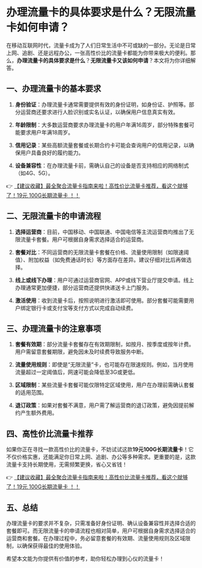 # 办理流量卡的具体要求是什么？无限流量卡如何申请？

在移动互联网时代，流量卡成为了人们日常生活中不可或缺的一部分。无论是日常上网、追剧、还是远程办公，一张高性价比的流量卡都能为你带来极大的便利。那么，**办理流量卡的具体要求是什么**？**无限流量卡又该如何申请**？本文将为你详细解答。

## 一、办理流量卡的基本要求

1. **身份验证**：办理流量卡通常需要提供有效的身份证明，如身份证、护照等。部分运营商还要求进行人脸识别或实名认证，以确保用户信息真实有效。
   
2. **年龄限制**：大多数运营商要求办理流量卡的用户年满16周岁，部分特殊套餐可能要求用户年满18周岁。

3. **信用记录**：某些高额流量套餐或长期合约卡可能会查询用户的信用记录，以确保用户具备良好的履约能力。

4. **设备兼容性**：在办理流量卡前，需确认自己的设备是否支持相应的网络制式（如4G、5G）。

👉 [【建议收藏】最全聚合流量卡指南来啦！高性价比流量卡推荐，看这个就够了！19元 100G长期流量卡 ！！](https://bit.ly/Liuliangka)

## 二、无限流量卡的申请流程

1. **选择运营商**：目前，中国移动、中国联通、中国电信等主流运营商均推出了无限流量卡套餐。用户可根据自身需求选择适合的运营商。

2. **套餐对比**：不同运营商的无限流量卡套餐在价格、流量使用限制（如限速阈值）、附加权益（如免费通话时长）等方面存在差异。建议仔细对比后再做选择。

3. **线上或线下办理**：用户可通过运营商官网、APP或线下营业厅提交申请。线上办理通常更加便捷，部分运营商还提供快递送卡上门服务。

4. **激活使用**：收到流量卡后，按照说明进行激活即可使用。部分套餐可能需要用户绑定银行卡或支付宝等支付方式以完成自动续费。

## 三、办理流量卡的注意事项

1. **套餐有效期**：部分流量卡套餐存在有效期限制，如按月、按季度或按年计费。用户需留意套餐期限，避免因未及时续费导致服务中断。

2. **流量使用规则**：即使是“无限流量”卡，也可能存在限速规则。例如，当月使用流量超过一定阈值后，网速可能会降低至3G或更低。

3. **区域限制**：某些流量卡套餐可能仅限特定区域使用，用户在办理前需确认套餐的适用范围。

4. **退订政策**：如果对套餐不满意，用户需了解运营商的退订政策，避免因提前解约产生额外费用。

## 四、高性价比流量卡推荐

如果你正在寻找一款高性价比的流量卡，不妨试试这款**19元100G长期流量卡**！它不仅价格实惠，还能满足你日常上网、追剧、办公等多种需求。更重要的是，这款流量卡支持长期使用，无需频繁更换，省心又省钱！

👉 [【建议收藏】最全聚合流量卡指南来啦！高性价比流量卡推荐，看这个就够了！19元 100G长期流量卡 ！！](https://bit.ly/Liuliangka)

## 五、总结

办理流量卡的要求并不复杂，只需准备好身份证明、确认设备兼容性并选择合适的套餐即可。而无限流量卡的申请流程也相对简单，用户可根据自身需求选择适合的运营商和套餐。在办理过程中，务必留意套餐的有效期、流量使用规则及区域限制，以确保获得最佳的使用体验。

希望本文能为你提供有价值的参考，助你轻松办理到心仪的流量卡！